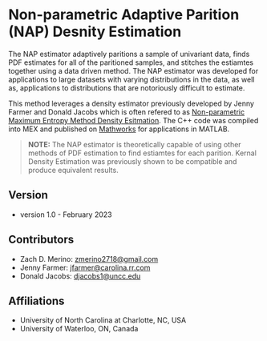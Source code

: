 # Non-parametric Adaptive Parition (NAP) Desnity Estimation

The NAP estimator adaptively paritions a sample of univariant data, finds PDF estimates for all of the paritioned samples, and stitches the estiamtes together using a data driven method. The NAP estimator was developed for applications to large datasets with varying distributions in the data, as well as, applications to distributions that are notoriously difficult to estimate.

This method leverages a density estimator previously developed by Jenny Farmer and Donald Jacobs which is often refered to as [Non-parametric Maximum Entropy Method Density Esitmation](https://github.com/jennyfarmer/PDFAnalyze). The C++ code was compiled into MEX and published on [Mathworks](https://www.mathworks.com/matlabcentral/fileexchange/74834-multivariate-probability-density-estimation?s_tid=prof_contriblnk) for applications in MATLAB.

> **NOTE:** The NAP estimator is theoretically capable of using other methods of PDF estimation to find estiamtes for each parition. Kernal Density Estimation was previously shown to be compatible and produce equivalent results.

## Version
- version 1.0 - February 2023

## Contributors
- Zach D. Merino: zmerino2718@gmail.com
- Jenny Farmer: jfarmer@carolina.rr.com
- Donald Jacobs: djacobs1@uncc.edu

## Affiliations
- University of North Carolina at Charlotte, NC, USA
- University of Waterloo, ON, Canada



